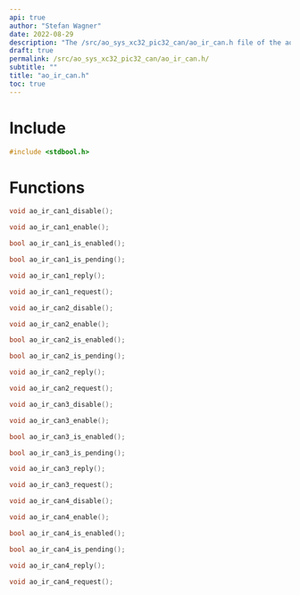 ```yaml
---
api: true
author: "Stefan Wagner"
date: 2022-08-29
description: "The /src/ao_sys_xc32_pic32_can/ao_ir_can.h file of the ao real-time operating system."
draft: true
permalink: /src/ao_sys_xc32_pic32_can/ao_ir_can.h/
subtitle: ""
title: "ao_ir_can.h"
toc: true
---
```


# Include

```c
#include <stdbool.h>
```

# Functions

```c
void ao_ir_can1_disable();
```

```c
void ao_ir_can1_enable();
```

```c
bool ao_ir_can1_is_enabled();
```

```c
bool ao_ir_can1_is_pending();
```

```c
void ao_ir_can1_reply();
```

```c
void ao_ir_can1_request();
```

```c
void ao_ir_can2_disable();
```

```c
void ao_ir_can2_enable();
```

```c
bool ao_ir_can2_is_enabled();
```

```c
bool ao_ir_can2_is_pending();
```

```c
void ao_ir_can2_reply();
```

```c
void ao_ir_can2_request();
```

```c
void ao_ir_can3_disable();
```

```c
void ao_ir_can3_enable();
```

```c
bool ao_ir_can3_is_enabled();
```

```c
bool ao_ir_can3_is_pending();
```

```c
void ao_ir_can3_reply();
```

```c
void ao_ir_can3_request();
```

```c
void ao_ir_can4_disable();
```

```c
void ao_ir_can4_enable();
```

```c
bool ao_ir_can4_is_enabled();
```

```c
bool ao_ir_can4_is_pending();
```

```c
void ao_ir_can4_reply();
```

```c
void ao_ir_can4_request();
```

